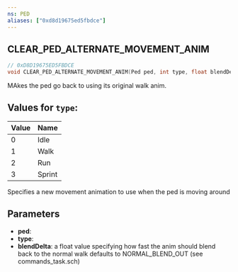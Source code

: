 ```yaml
---
ns: PED
aliases: ["0xd8d19675ed5fbdce"]
---
```

## CLEAR_PED_ALTERNATE_MOVEMENT_ANIM

```c
// 0xD8D19675ED5FBDCE
void CLEAR_PED_ALTERNATE_MOVEMENT_ANIM(Ped ped, int type, float blendDelta);
```

MAkes the ped go back to using its original walk anim.

## Values for `type`:
| Value | Name |
| --- | --- |
| 0 | Idle |
| 1 | Walk |
| 2 | Run |
| 3 | Sprint |


Specifies a new movement animation to use when the ped is moving around


## Parameters
* **ped**: 
* **type**: 
* **blendDelta**: a float value specifying how fast the anim should blend back to the normal walk defaults to NORMAL_BLEND_OUT (see commands_task.sch)
